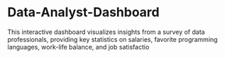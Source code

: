 # Data-Analyst-Dashboard
This interactive dashboard visualizes insights from a survey of data professionals, providing key statistics on salaries, favorite programming languages, work-life balance, and job satisfactio
